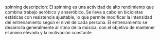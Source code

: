 spinning
descripcion:
El spinning es una actividad de alto rendimiento que combina trabajo aeróbico y anaeróbico. Se lleva a cabo en bicicletas estáticas con resistencia ajustable, lo que permite modificar la intensidad del entrenamiento según el nivel de cada persona. El entrenamiento se desarrolla generalmente al ritmo de la música, con el objetivo de mantener el ánimo elevado y la motivación constante.
